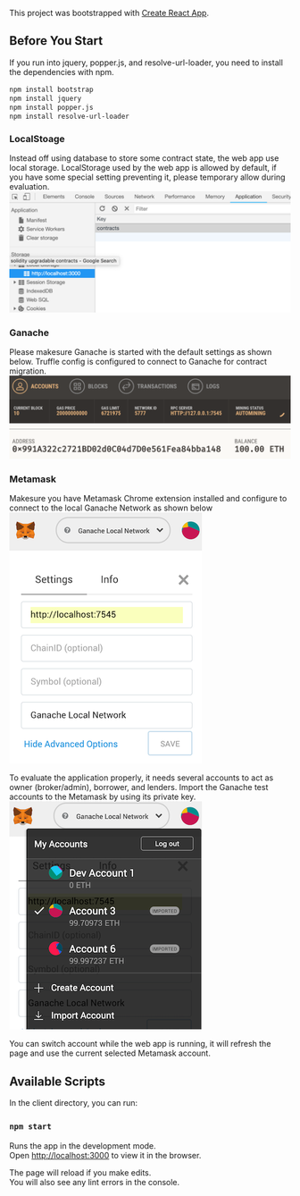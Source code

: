 This project was bootstrapped with [Create React App](https://github.com/facebook/create-react-app).


## Before You Start
If you run into jquery, popper.js, and resolve-url-loader, you need to install the dependencies with npm.
```
npm install bootstrap
npm install jquery
npm install popper.js
npm install resolve-url-loader
```

### LocalStoage
Instead off using database to store some contract state, the web app use local storage. LocalStorage used by the web app is allowed by default, if you have some special setting preventing it, please temporary allow during evaluation.
![](public/img/md_localstorage.png?raw=true)

### Ganache
Please makesure Ganache is started with the default settings as shown below. Truffle config is configured to connect to Ganache for contract migration.
![](public/img/md_ganache.png?raw=true)

### Metamask 
Makesure you have Metamask Chrome extension installed and configure to connect to the local Ganache Network as shown below
![](public/img/md_metamask_config.png?raw=true)

To evaluate the application properly, it needs several accounts to act as owner (broker/admin), borrower, and lenders. Import the Ganache test accounts to the Metamask by using its private key.
![](public/img/md_metamask_accounts.png?raw=true)

You can switch account while the web app is running, it will refresh the page and use the current selected Metamask account.

## Available Scripts

In the client directory, you can run:

### `npm start`

Runs the app in the development mode.<br>
Open [http://localhost:3000](http://localhost:3000) to view it in the browser.

The page will reload if you make edits.<br>
You will also see any lint errors in the console.



